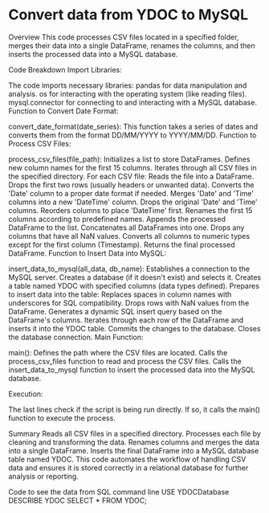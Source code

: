 # Convert data from YDOC to MySQL


Overview
This code processes CSV files located in a specified folder, merges their data into a single DataFrame, renames the columns, and then inserts the processed data into a MySQL database.

Code Breakdown
Import Libraries:

The code imports necessary libraries:
pandas for data manipulation and analysis.
os for interacting with the operating system (like reading files).
mysql.connector for connecting to and interacting with a MySQL database.
Function to Convert Date Format:

convert_date_format(date_series): This function takes a series of dates and converts them from the format DD/MM/YYYY to YYYY/MM/DD.
Function to Process CSV Files:

process_csv_files(file_path):
Initializes a list to store DataFrames.
Defines new column names for the first 15 columns.
Iterates through all CSV files in the specified directory.
For each CSV file:
Reads the file into a DataFrame.
Drops the first two rows (usually headers or unwanted data).
Converts the 'Date' column to a proper date format if needed.
Merges 'Date' and 'Time' columns into a new 'DateTime' column.
Drops the original 'Date' and 'Time' columns.
Reorders columns to place 'DateTime' first.
Renames the first 15 columns according to predefined names.
Appends the processed DataFrame to the list.
Concatenates all DataFrames into one.
Drops any columns that have all NaN values.
Converts all columns to numeric types except for the first column (Timestamp).
Returns the final processed DataFrame.
Function to Insert Data into MySQL:

insert_data_to_mysql(all_data, db_name):
Establishes a connection to the MySQL server.
Creates a database (if it doesn't exist) and selects it.
Creates a table named YDOC with specified columns (data types defined).
Prepares to insert data into the table:
Replaces spaces in column names with underscores for SQL compatibility.
Drops rows with NaN values from the DataFrame.
Generates a dynamic SQL insert query based on the DataFrame's columns.
Iterates through each row of the DataFrame and inserts it into the YDOC table.
Commits the changes to the database.
Closes the database connection.
Main Function:

main():
Defines the path where the CSV files are located.
Calls the process_csv_files function to read and process the CSV files.
Calls the insert_data_to_mysql function to insert the processed data into the MySQL database.

Execution:

The last lines check if the script is being run directly. If so, it calls the main() function to execute the process.

Summary
Reads all CSV files in a specified directory.
Processes each file by cleaning and transforming the data.
Renames columns and merges the data into a single DataFrame.
Inserts the final DataFrame into a MySQL database table named YDOC.
This code automates the workflow of handling CSV data and ensures it is stored correctly in a relational database for further analysis or reporting.


Code to see the data from SQL command line
USE YDOCDatabase
DESCRIBE YDOC
SELECT * FROM YDOC;